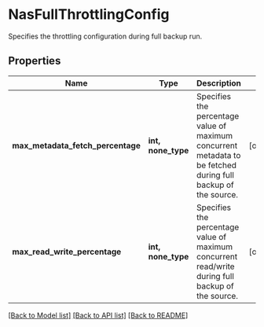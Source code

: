 # NasFullThrottlingConfig

Specifies the throttling configuration during full backup run.

## Properties
Name | Type | Description | Notes
------------ | ------------- | ------------- | -------------
**max_metadata_fetch_percentage** | **int, none_type** | Specifies the percentage value of maximum concurrent metadata to be fetched during full backup of the source. | [optional] 
**max_read_write_percentage** | **int, none_type** | Specifies the percentage value of maximum concurrent read/write during full backup of the source. | [optional] 

[[Back to Model list]](../README.md#documentation-for-models) [[Back to API list]](../README.md#documentation-for-api-endpoints) [[Back to README]](../README.md)


